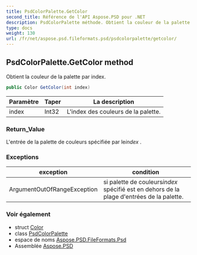 ```yaml
---
title: PsdColorPalette.GetColor
second_title: Référence de l'API Aspose.PSD pour .NET
description: PsdColorPalette méthode. Obtient la couleur de la palette par index.
type: docs
weight: 130
url: /fr/net/aspose.psd.fileformats.psd/psdcolorpalette/getcolor/
---
```

## PsdColorPalette.GetColor method

Obtient la couleur de la palette par index.

```csharp
public Color GetColor(int index)
```

| Paramètre | Taper | La description |
| --- | --- | --- |
| index | Int32 | L'index des couleurs de la palette. |

### Return_Value

L'entrée de la palette de couleurs spécifiée par le*index* .

### Exceptions

| exception | condition |
| --- | --- |
| ArgumentOutOfRangeException | si palette de couleurs*index* spécifié est en dehors de la plage d'entrées de la palette. |

### Voir également

* struct [Color](../../../aspose.psd/color/)
* class [PsdColorPalette](../)
* espace de noms [Aspose.PSD.FileFormats.Psd](../../psdcolorpalette/)
* Assemblée [Aspose.PSD](../../../)


